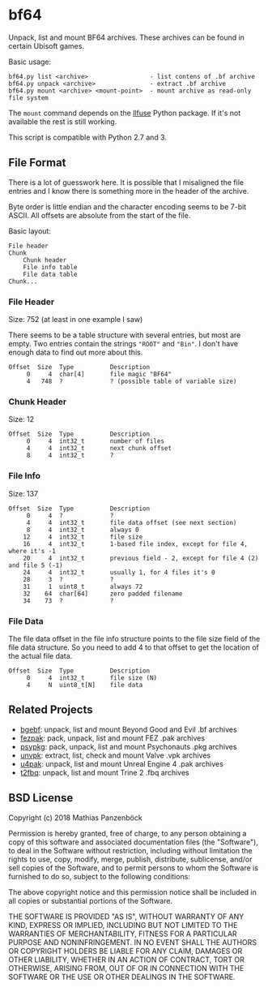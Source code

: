 bf64
====

Unpack, list and mount BF64 archives. These archives can be found in certain
Ubisoft games.

Basic usage:

	bf64.py list <archive>                 - list contens of .bf archive
	bf64.py unpack <archive>               - extract .bf archive
	bf64.py mount <archive> <mount-point>  - mount archive as read-only file system

The `mount` command depends on the [llfuse](https://code.google.com/p/python-llfuse/)
Python package. If it's not available the rest is still working.

This script is compatible with Python 2.7 and 3.

File Format
-----------

There is a lot of guesswork here. It is possible that I misaligned the
file entries and I know there is something more in the header of the archive.

Byte order is little endian and the character encoding seems to be 7-bit
ASCII. All offsets are absolute from the start of the file.

Basic layout:

	File header
	Chunk
		Chunk header
		File info table
		File data table
	Chunk...

### File Header

Size: 752 (at least in one example I saw)

There seems to be a table structure with several entries, but most are
empty. Two entries contain the strings `"ROOT"` and `"Bin"`. I don't have
enough data to find out more about this.

	Offset  Size  Type          Description
	     0     4  char[4]       file magic "BF64"
	     4   748  ?             ? (possible table of variable size)

### Chunk Header

Size: 12

	Offset  Size  Type          Description
	     0     4  int32_t       number of files
	     4     4  int32_t       next chunk offset
	     8     4  int32_t       ?

### File Info

Size: 137

	Offset  Size  Type          Description
	     0     4  ?             ?
	     4     4  int32_t       file data offset (see next section)
	     8     4  int32_t       always 0
	    12     4  int32_t       file size
	    16     4  int32_t       1-based file index, except for file 4, where it's -1
	    20     4  int32_t       previous field - 2, except for file 4 (2) and file 5 (-1)
	    24     4  int32_t       usually 1, for 4 files it's 0
	    28     3  ?             ?
	    31     1  uint8_t       always 72
	    32    64  char[64]      zero padded filename
	    34    73  ?             ?

### File Data

The file data offset in the file info structure points to the file size field
of the file data structure. So you need to add 4 to that offset to get the
location of the actual file data.

	Offset  Size  Type          Description
	     0     4  int32_t       file size (N)
	     4     N  uint8_t[N]    file data

Related Projects
----------------

* [bgebf](https://github.com/panzi/bgebf): unpack, list and mount Beyond Good and Evil .bf archives
* [fezpak](https://github.com/panzi/fezpak): pack, unpack, list and mount FEZ .pak archives
* [psypkg](https://github.com/panzi/psypkg): pack, unpack, list and mount Psychonauts .pkg archives
* [unvpk](https://bitbucket.org/panzi/unvpk): extract, list, check and mount Valve .vpk archives
* [u4pak](https://github.com/panzi/u4pak): unpack, list and mount Unreal Engine 4 .pak archives
* [t2fbq](https://github.com/panzi/t2fbq): unpack, list and mount Trine 2 .fbq archives

BSD License
-----------

Copyright (c) 2018 Mathias Panzenböck

Permission is hereby granted, free of charge, to any person obtaining a copy
of this software and associated documentation files (the "Software"), to deal
in the Software without restriction, including without limitation the rights
to use, copy, modify, merge, publish, distribute, sublicense, and/or sell
copies of the Software, and to permit persons to whom the Software is
furnished to do so, subject to the following conditions:

The above copyright notice and this permission notice shall be included in
all copies or substantial portions of the Software.

THE SOFTWARE IS PROVIDED "AS IS", WITHOUT WARRANTY OF ANY KIND, EXPRESS OR
IMPLIED, INCLUDING BUT NOT LIMITED TO THE WARRANTIES OF MERCHANTABILITY,
FITNESS FOR A PARTICULAR PURPOSE AND NONINFRINGEMENT. IN NO EVENT SHALL THE
AUTHORS OR COPYRIGHT HOLDERS BE LIABLE FOR ANY CLAIM, DAMAGES OR OTHER
LIABILITY, WHETHER IN AN ACTION OF CONTRACT, TORT OR OTHERWISE, ARISING FROM,
OUT OF OR IN CONNECTION WITH THE SOFTWARE OR THE USE OR OTHER DEALINGS IN
THE SOFTWARE.